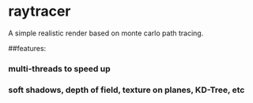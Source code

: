 # raytracer

A simple realistic render based on monte carlo path tracing.

##features:
### multi-threads to speed up
### soft shadows, depth of field, texture on planes, KD-Tree, etc
